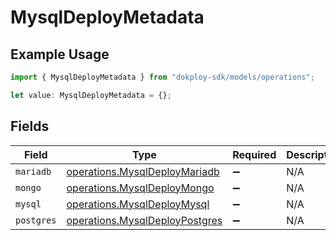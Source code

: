 # MysqlDeployMetadata

## Example Usage

```typescript
import { MysqlDeployMetadata } from "dokploy-sdk/models/operations";

let value: MysqlDeployMetadata = {};
```

## Fields

| Field                                                                            | Type                                                                             | Required                                                                         | Description                                                                      |
| -------------------------------------------------------------------------------- | -------------------------------------------------------------------------------- | -------------------------------------------------------------------------------- | -------------------------------------------------------------------------------- |
| `mariadb`                                                                        | [operations.MysqlDeployMariadb](../../models/operations/mysqldeploymariadb.md)   | :heavy_minus_sign:                                                               | N/A                                                                              |
| `mongo`                                                                          | [operations.MysqlDeployMongo](../../models/operations/mysqldeploymongo.md)       | :heavy_minus_sign:                                                               | N/A                                                                              |
| `mysql`                                                                          | [operations.MysqlDeployMysql](../../models/operations/mysqldeploymysql.md)       | :heavy_minus_sign:                                                               | N/A                                                                              |
| `postgres`                                                                       | [operations.MysqlDeployPostgres](../../models/operations/mysqldeploypostgres.md) | :heavy_minus_sign:                                                               | N/A                                                                              |